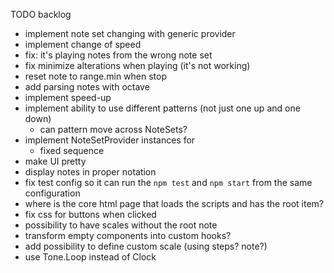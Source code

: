 TODO backlog
* implement note set changing with generic provider
* implement change of speed
* fix: it's playing notes from the wrong note set
* fix minimize alterations when playing (it's not working)
* reset note to range.min when stop
* add parsing notes with octave
* implement speed-up
* implement ability to use different patterns (not just one up and one down)
  * can pattern move across NoteSets? 
* implement NoteSetProvider instances for
  * fixed sequence
* make UI pretty
* display notes in proper notation
* fix test config so it can run the `npm test` and `npm start` from the same configuration
* where is the core html page that loads the scripts and has the root item?
* fix css for buttons when clicked
* possibility to have scales without the root note
* transform empty components into custom hooks?
* add possibility to define custom scale (using steps? note?)
* use Tone.Loop instead of Clock